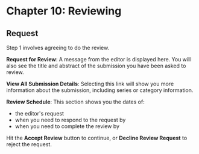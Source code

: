 # Chapter 10: Reviewing
## Request

Step 1 involves agreeing to do the review.

**Request for Review**: A message from the editor is displayed here. You will also see the title and abstract of the submission you have been asked to review.

**View All Submission Details**: Selecting this link will show you more information about the submission, including series or category information.

**Review Schedule**: This section shows you the dates of:

* the editor's request
* when you need to respond to the request by
* when you need to complete the review by

Hit the **Accept Review** button to continue, or **Decline Review Request** to reject the request.

